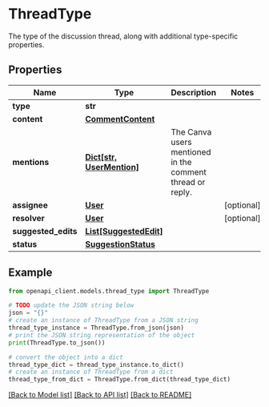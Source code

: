 # ThreadType

The type of the discussion thread, along with additional type-specific properties.

## Properties

Name | Type | Description | Notes
------------ | ------------- | ------------- | -------------
**type** | **str** |  | 
**content** | [**CommentContent**](CommentContent.md) |  | 
**mentions** | [**Dict[str, UserMention]**](UserMention.md) | The Canva users mentioned in the comment thread or reply. | 
**assignee** | [**User**](User.md) |  | [optional] 
**resolver** | [**User**](User.md) |  | [optional] 
**suggested_edits** | [**List[SuggestedEdit]**](SuggestedEdit.md) |  | 
**status** | [**SuggestionStatus**](SuggestionStatus.md) |  | 

## Example

```python
from openapi_client.models.thread_type import ThreadType

# TODO update the JSON string below
json = "{}"
# create an instance of ThreadType from a JSON string
thread_type_instance = ThreadType.from_json(json)
# print the JSON string representation of the object
print(ThreadType.to_json())

# convert the object into a dict
thread_type_dict = thread_type_instance.to_dict()
# create an instance of ThreadType from a dict
thread_type_from_dict = ThreadType.from_dict(thread_type_dict)
```
[[Back to Model list]](../README.md#documentation-for-models) [[Back to API list]](../README.md#documentation-for-api-endpoints) [[Back to README]](../README.md)


